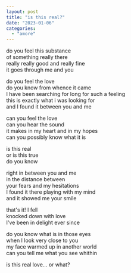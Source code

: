 ```yaml
---
layout: post
title: "is this real?"
date: "2023-01-06"
categories: 
  - "amore"
---
```


do you feel this substance  
of something really there  
really really good and really fine  
it goes through me and you    

do you feel the love  
do you know from whence it came  
I have been searching for long for such a feeling  
this is exactly what i was looking for  
and I found it between you and me  

can you feel the love  
can you hear the sound  
it makes in my heart and in my hopes  
can you possibly know what it is  

is this real  
or is this true  
do you know  

right in between you and me  
in the distance between  
your fears and my hesitations  
I found it there playing with my mind  
and it showed me your smile  

that's it! I fell  
knocked down with love  
I've been in delight ever since  
 
do you know what is in those eyes  
when I look very close to you  
my face warmed up in another world  
can you tell me what you see whithin  

is this real love... or what?  


